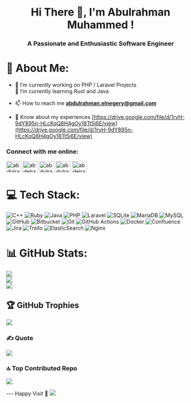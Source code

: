 <h1 align="center">Hi There 👋, I'm Abulrahman Muhammed !</h1>
<h3 align="center">A Passionate and Enthusiastic Software Engineer</h3>

# 💫 About Me:

- 🔭 I’m currently working on PHP / Laravel Projects<br>🌱 I’m currently learning Rust and Java<br>

- 📫 How to reach me **abdulrahman.elnegery@gmail.com**

- 📄 Know about my experiences [https://drive.google.com/file/d/1rvH-9dY895n-HLcKqQ8H4gOy18Tt5i6E/view](https://drive.google.com/file/d/1rvH-9dY895n-HLcKqQ8H4gOy18Tt5i6E/view)

  
<h3 align="left">Connect with me online:</h3>
<p align="left">
<a href="https://linkedin.com/in/abdulrahmanelnegery" target="blank"><img align="center" src="https://raw.githubusercontent.com/rahuldkjain/github-profile-readme-generator/master/src/images/icons/Social/linked-in-alt.svg" alt="abdulrahmanelnegery" height="30" width="40" /></a>
<a href="https://stackoverflow.com/users/18606007" target="blank"><img align="center" src="https://raw.githubusercontent.com/rahuldkjain/github-profile-readme-generator/master/src/images/icons/Social/stack-overflow.svg" alt="abdelrahman-el-negery" height="30" width="40" /></a>
<a href="https://www.hackerrank.com/abdulrahman_eln1" target="blank"><img align="center" src="https://raw.githubusercontent.com/rahuldkjain/github-profile-readme-generator/master/src/images/icons/Social/hackerrank.svg" alt="abdulrahman_eln1" height="30" width="40" /></a>
<a href="https://codeforces.com/profile/abdulrahman.elnegery" target="blank"><img align="center" src="https://raw.githubusercontent.com/rahuldkjain/github-profile-readme-generator/master/src/images/icons/Social/codeforces.svg" alt="abdulrahman.elnegery" height="30" width="40" /></a>
<a href="https://www.leetcode.com/abdelrahmanmuhammed" target="blank"><img align="center" src="https://raw.githubusercontent.com/rahuldkjain/github-profile-readme-generator/master/src/images/icons/Social/leet-code.svg" alt="abdelrahmanmuhammed" height="30" width="40" /></a>
</p>


# 💻 Tech Stack:
![C++](https://img.shields.io/badge/c++-%2300599C.svg?style=for-the-badge&logo=c%2B%2B&logoColor=white) ![Ruby](https://img.shields.io/badge/ruby-%23CC342D.svg?style=for-the-badge&logo=ruby&logoColor=white) ![Java](https://img.shields.io/badge/java-%23ED8B00.svg?style=for-the-badge&logo=openjdk&logoColor=white) ![PHP](https://img.shields.io/badge/php-%23777BB4.svg?style=for-the-badge&logo=php&logoColor=white) ![Laravel](https://img.shields.io/badge/laravel-%23FF2D20.svg?style=for-the-badge&logo=laravel&logoColor=white) ![SQLite](https://img.shields.io/badge/sqlite-%2307405e.svg?style=for-the-badge&logo=sqlite&logoColor=white) ![MariaDB](https://img.shields.io/badge/MariaDB-003545?style=for-the-badge&logo=mariadb&logoColor=white) ![MySQL](https://img.shields.io/badge/mysql-4479A1.svg?style=for-the-badge&logo=mysql&logoColor=white) ![GitHub](https://img.shields.io/badge/github-%23121011.svg?style=for-the-badge&logo=github&logoColor=white) ![Bitbucket](https://img.shields.io/badge/bitbucket-%230047B3.svg?style=for-the-badge&logo=bitbucket&logoColor=white) ![Git](https://img.shields.io/badge/git-%23F05033.svg?style=for-the-badge&logo=git&logoColor=white) ![GitHub Actions](https://img.shields.io/badge/github%20actions-%232671E5.svg?style=for-the-badge&logo=githubactions&logoColor=white) ![Docker](https://img.shields.io/badge/docker-%230db7ed.svg?style=for-the-badge&logo=docker&logoColor=white) ![Confluence](https://img.shields.io/badge/confluence-%23172BF4.svg?style=for-the-badge&logo=confluence&logoColor=white) ![Jira](https://img.shields.io/badge/jira-%230A0FFF.svg?style=for-the-badge&logo=jira&logoColor=white) ![Trello](https://img.shields.io/badge/Trello-%23026AA7.svg?style=for-the-badge&logo=Trello&logoColor=white) ![ElasticSearch](https://img.shields.io/badge/-ElasticSearch-005571?style=for-the-badge&logo=elasticsearch) ![Nginx](https://img.shields.io/badge/nginx-%23009639.svg?style=for-the-badge&logo=nginx&logoColor=white)

# 📊 GitHub Stats:
![](https://github-readme-stats.vercel.app/api?username=abdulrahman-muhammed-07&theme=dark&hide_border=false&include_all_commits=true&count_private=false)<br/>
![](https://github-readme-streak-stats.herokuapp.com/?user=abdulrahman-muhammed-07&theme=dark&hide_border=false)<br/>
![](https://github-readme-stats.vercel.app/api/top-langs/?username=abdulrahman-muhammed-07&theme=dark&hide_border=false&include_all_commits=true&count_private=false&layout=compact)

## 🏆 GitHub Trophies
![](https://github-profile-trophy.vercel.app/?username=abdulrahman-muhammed-07&theme=radical&no-frame=false&no-bg=false&margin-w=4)

### ✍️ Quote
![](https://quotes-github-readme.vercel.app/api?type=horizontal&theme=radical)

### 🔝 Top Contributed Repo
![](https://github-contributor-stats.vercel.app/api?username=abdulrahman-muhammed-07&limit=5&theme=dark&combine_all_yearly_contributions=true)

--- Happy Visit 👋
[![](https://visitcount.itsvg.in/api?id=abdulrahman-muhammed-07&icon=0&color=2)](https://visitcount.itsvg.in)
